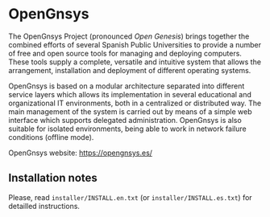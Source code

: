 # OpenGnsys

The OpenGnsys Project (pronounced _Open Genesis_) brings together the combined efforts of
several Spanish Public Universities to provide a number of free and open source tools for
managing and deploying computers. These tools supply a complete, versatile and intuitive
system that allows the arrangement, installation and deployment of different operating
systems. 

OpenGnsys is based on a modular architecture separated into different service layers which
allows its implementation in several educational and organizational IT environments, both
in a centralized or distributed way.  The main management of the system is carried out by
means of a simple web interface which supports delegated administration. OpenGnsys is also
suitable for isolated environments, being able to work in network failure conditions
(offline mode). 

OpenGnsys website: https://opengnsys.es/


## Installation notes

Please, read `installer/INSTALL.en.txt` (or `installer/INSTALL.es.txt`) for detailled instructions.

